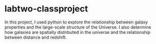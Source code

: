 # labtwo-classproject
In this project, I used python to explore the relationship between galaxy properties and the large-scale structure of the Universe. I also determine how galaxies are spatially distributed in the universe and the relationship between distance and redshift.
